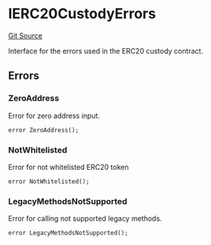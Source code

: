 # IERC20CustodyErrors
[Git Source](https://github.com/zeta-chain/protocol-contracts/blob/c36a179b97a1de4e07d52f443c0ba9860e83aa72/contracts/evm/interfaces/IERC20Custody.sol)

Interface for the errors used in the ERC20 custody contract.


## Errors
### ZeroAddress
Error for zero address input.


```solidity
error ZeroAddress();
```

### NotWhitelisted
Error for not whitelisted ERC20 token


```solidity
error NotWhitelisted();
```

### LegacyMethodsNotSupported
Error for calling not supported legacy methods.


```solidity
error LegacyMethodsNotSupported();
```

